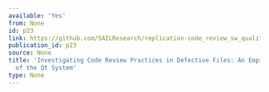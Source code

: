 ```yaml
---
available: 'Yes'
from: None
id: p23
link: https://github.com/SAILResearch/replication-code_review_sw_quality
publication_id: p23
source: None
title: 'Investigating Code Review Practices in Defective Files: An Empirical Study
  of the Qt System'
type: None
---
```


